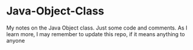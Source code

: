 # Java-Object-Class
My notes on the Java Object class. Just some code and comments. As I learn more, I may remember to update this repo, if it means anything to anyone
